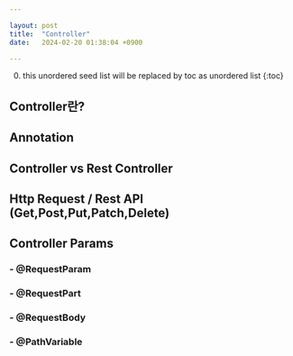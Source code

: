 ```yaml
---

layout: post
title:  "Controller"
date:   2024-02-20 01:38:04 +0900

---
```


0. this unordered seed list will be replaced by toc as unordered list
{:toc}

## Controller란?

## Annotation

## Controller vs Rest Controller



## Http Request / Rest API (Get,Post,Put,Patch,Delete)

## Controller Params
### - @RequestParam
### - @RequestPart
### - @RequestBody
### - @PathVariable





